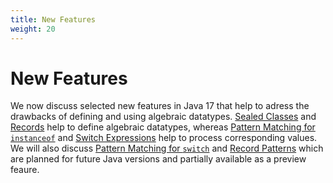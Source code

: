 ```yaml
---
title: New Features
weight: 20
---
```


# New Features

We now discuss selected new features in Java 17 
that help to adress the drawbacks
of defining and using algebraic datatypes.
[Sealed Classes](sealed) and [Records](records)
help to define algebraic datatypes, whereas
[Pattern Matching for `instanceof`](instanceof) and
[Switch Expressions](switch)
help to process corresponding values.
We will also discuss
[Pattern Matching for `switch`](switchpatterns) and
[Record Patterns](recordpatterns)
which are planned for future Java versions
and partially available as a preview feaure.
